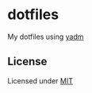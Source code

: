 # dotfiles

My dotfiles using [yadm](https://github.com/TheLocehiliosan/yadm)

## License

Licensed under [MIT](https://github.com/umtdg/dotfiles/blob/main/LICENSE)
